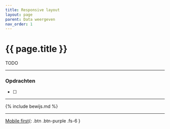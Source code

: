 ```yaml
---
title: Responsive layout
layout: page
parent: Data weergeven
nav_order: 1
---
```


# {{ page.title }}

TODO

---

### Opdrachten
- [ ]

---

{% include bewijs.md %}

---

[Mobile first](2-mobile-first){: .btn .btn-purple .fs-6 }


